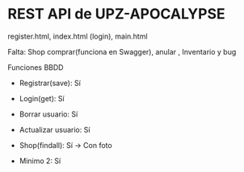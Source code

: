 # REST API de UPZ-APOCALYPSE

register.html, index.html (login), main.html

Falta: Shop comprar(funciona en Swagger), anular , Inventario y bug

Funciones BBDD

-	Registrar(save): Sí

-	Login(get): Sí

-	Borrar usuario: Sí

-	Actualizar usuario: Sí

-	Shop(findall): Sí -> Con foto

-	Minimo 2: Sí



